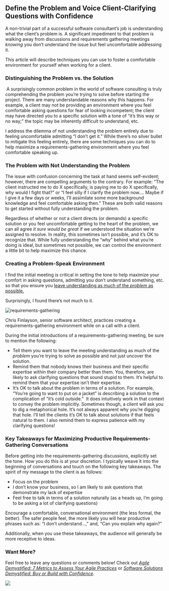 

## Define the Problem and Voice Client-Clarifying Questions with Confidence

A non-trivial part of a successful software consultant’s job is understanding what the client’s problem is. A significant impediment to that problem is walking away from discussions and requirements gathering meetings _knowing_ you don’t understand the issue but feel uncomfortable addressing it.

This article will describe techniques you can use to foster a comfortable environment for yourself when working for a client.

### Distinguishing the Problem vs. the Solution

 A surprisingly common problem in the world of software consulting is truly comprehending the problem you’re trying to solve before starting the project. There are many understandable reasons why this happens. For example, a client may not be providing an environment where you feel comfortable asking questions for fear of looking incompetent; the client may have directed you to a specific solution with a tone of “it’s this way or no way;” the topic may be inherently difficult to understand, etc.

I address the dilemma of not understanding the problem entirely due to feeling uncomfortable admitting “I don’t get it.” While there’s no silver bullet to mitigate this feeling entirely, there are some techniques you can do to help maximize a requirements-gathering environment where you feel comfortable speaking up.

### The Problem with Not Understanding the Problem

The issue with confusion concerning the task at hand seems self-evident; however, there are compelling arguments to the contrary. For example: “The client instructed me to do X specifically, is paying me to do X specifically, why would I fight that?” or “I feel silly if I clarify the problem now…. Maybe if I give it a few days or weeks, I’ll assimilate some more background knowledge and feel comfortable asking then.” These are both valid reasons to get started without fully understanding the problem.

Regardless of whether or not a client directs (or demands) a specific solution or you feel uncomfortable getting to the heart of the problem, we can all agree _it sure would be great_ if we understood the situation we’re assigned to resolve. In reality, this sometimes isn’t possible, and it’s OK to recognize that. While fully understanding the “why” behind what you’re doing is ideal, but sometimes not possible, we can control the environment a little bit to help maximize this chance.

### Creating a Problem-Speak Environment

I find the initial meeting is critical in setting the tone to help maximize your comfort in asking questions, admitting you don’t understand something, etc. so that you ensure you [leave understanding as much of the _problem_ as possible.](https://www.linkedin.com/pulse/problem-talk-vs-solution-keisuke-taketani/)

Surprisingly, I found there’s not much to it.

![requirements-gathering](https://intellitect.com/wp-content/uploads/2021/04/chris-has-no-legs-1024x717.jpeg "Demystifying the Requirements-Gathering Environment")

Chris Finlayson, senior software architect, practices creating a requirements-gathering environment while on a call with a client.

During the initial introductions of a requirements-gathering meeting, be sure to mention the following:

- Tell them you want to leave the meeting understanding as much of the _problem_ you’re trying to solve as possible and not just uncover the solution.
- Remind them that nobody knows their business and their specific expertise within their company better than them. You, therefore, are likely to ask clarifying questions that sound stupid to them. It’s helpful to remind them that your expertise isn’t their expertise.
- It’s OK to talk about the problem in terms of a solution. For example, “You’re going to want to put on a jacket” is describing a solution to the complication of “it’s cold outside.”  It does intuitively work in that context to convey the problem implicitly. Sometimes though, a client will ask you to dig a metaphorical hole. It’s not always apparent why you’re digging that hole. I’ll tell the clients it’s OK to talk about solutions if that feels natural to them. I also remind them to express patience with my clarifying questions!

### Key Takeaways for Maximizing Productive Requirements-Gathering Conversations

Before getting into the requirements-gathering discussions, explicitly set the tone. How you do this is at your discretion. I typically weave it into the beginning of conversations and touch on the following key takeaways. The spirit of my message to the client is as follows:

- Focus on the problem
- I don’t know your business, so I am likely to ask questions that demonstrate my lack of expertise
- Feel free to talk in terms of a solution naturally (as a heads up, I’m going to be asking a lot of clarifying questions)

Encourage a comfortable, conversational environment (the less formal, the better). The safer people feel, the more likely you will hear productive phrases such as: “I don’t understand…,” and, “Can you explain why again?”

Additionally, when you use these takeaways, the audience will generally be more receptive to ideas.

### Want More?

Feel free to leave any questions or comments below! Check out _[Agile Demystified: 7 Metrics to Assess Your Agile Practices](/demystified-agile/)_ or _[Software Solutions Demystified: Buy or Build with Confidence](/demystified-buy-or-build/)_.

[![](https://intellitect.com/wp-content/uploads/2021/04/Blog-job-ad-1024x127.png)](/join-our-team/ "Demystifying the Requirements-Gathering Environment")
